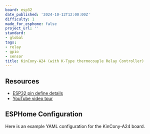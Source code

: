 ```yaml
---
board: esp32
date_published: '2024-10-12T12:00:00Z'
difficulty: 1
made_for_esphome: false
project_url: ''
standard:
- global
tags:
- relay
- gpio
- sensor
title: KinCony-A24 (with K-Type thermocouple Relay Controller)
---
```


## Resources

- [ESP32 pin define details](https://www.kincony.com/forum/showthread.php?tid=3921)
- [YouTube video tour](https://youtu.be/E4Fc8hqFPc8)

## ESPHome Configuration

Here is an example YAML configuration for the KinCony-A24 board.